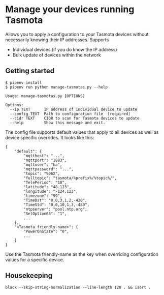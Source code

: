 # Manage your devices running Tasmota

Allows you to apply a configuration to your Tasmota devices without necessarily knowing their IP addresses. Supports

- Individual devices (if you do know the IP address)
- Bulk update of devices within the network

## Getting started

```
$ pipenv install
$ pipenv run python manage-tasmotas.py --help

Usage: manage-tasmotas.py [OPTIONS]

Options:
  --ip TEXT      IP address of individual device to update
  --config TEXT  Path to configuration file  [required]
  --cidr TEXT    CIDR to scan for Tasmota devices to update
  --help         Show this message and exit.
```

The config file supports default values that apply to all devices as well as device specific overrides. It looks like this:

```
{
    "default": {
        "mqtthost": "...",
        "mqttport": "1883",
        "mqttuser": "ha",
        "mqttpassword": "...",
        "topic": "%06X",
        "fulltopic": "tasmota/%prefix%/%topic%/",
        "TelePeriod": "10",
        "latitude": "48.123",
        "longitude": "-124.123",
        "timezone": "99",
        "TimeDst": "0,0,3,1,2,-420",
        "TimeStd": "0,0,10,1,3,-480",
        "ntpserver": "pool.ntp.org",
        "SetOption65": "1",
        ...
    },
    "<Tasmota friendly-name>": {
        "PowerOnState": "0",
        ...
    }
}
```

Use the Tasmota friendly-name as the key when overriding configuration values for a specific device.

## Housekeeping

`black --skip-string-normalization --line-length 120 . && isort .`